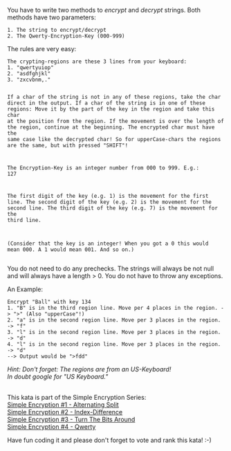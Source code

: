<p>You have to write two methods to <em>encrypt</em> and <em>decrypt</em> strings.
Both methods have two parameters:</p>
<pre><code>1. The string to encrypt/decrypt
2. The Qwerty-Encryption-Key (000-999) 
</code></pre>
<p>The rules are very easy:</p>
<pre><code>The crypting-regions are these 3 lines from your keyboard:
1. "qwertyuiop"
2. "asdfghjkl"
3. "zxcvbnm,."

If a char of the string is not in any of these regions, take the char direct in the output.
If a char of the string is in one of these regions: Move it by the part of the key in the 
region and take this char at the position from the region. 
If the movement is over the length of the region, continue at the beginning.
The encrypted char must have the same case like the decrypted char! 
So for upperCase-chars the regions are the same, but with pressed "SHIFT"!

The Encryption-Key is an integer number from 000 to 999. E.g.: 127

The first digit of the key (e.g. 1) is the movement for the first line.
The second digit of the key (e.g. 2) is the movement for the second line.
The third digit of the key (e.g. 7) is the movement for the third line.

(Consider that the key is an integer! When you got a 0 this would mean 000. A 1 would mean 001. And so on.)
</code></pre>
<p>You do not need to do any prechecks. The strings will always be not null 
and will always have a length &gt; 0. You do not have to throw any exceptions.</p>
<p>An Example:</p>
<pre><code>Encrypt "Ball" with key 134
1. "B" is in the third region line. Move per 4 places in the region. -&gt; "&gt;" (Also "upperCase"!)
2. "a" is in the second region line. Move per 3 places in the region. -&gt; "f"
3. "l" is in the second region line. Move per 3 places in the region. -&gt; "d"
4. "l" is in the second region line. Move per 3 places in the region. -&gt; "d"
--&gt; Output would be "&gt;fdd"
</code></pre>
<p><em>Hint: Don't forget: The regions are from an US-Keyboard!<br></em>
<em>In doubt google for "US Keyboard."</em>
<br><br></p>
<p>This kata is part of the Simple Encryption Series:<br>
<a href="https://www.codewars.com/kata/simple-encryption-number-1-alternating-split" data-turbolinks="false" target="_blank">Simple Encryption #1 - Alternating Split</a><br>
<a href="https://www.codewars.com/kata/simple-encryption-number-2-index-difference" data-turbolinks="false" target="_blank">Simple Encryption #2 - Index-Difference</a><br>
<a href="https://www.codewars.com/kata/simple-encryption-number-3-turn-the-bits-around" data-turbolinks="false" target="_blank">Simple Encryption #3 - Turn The Bits Around</a><br>
<a href="https://www.codewars.com/kata/simple-encryption-number-4-qwerty" data-turbolinks="false" target="_blank">Simple Encryption #4 - Qwerty</a><br></p>
<p>Have fun coding it and please don't forget to vote and rank this kata! :-)</p>
